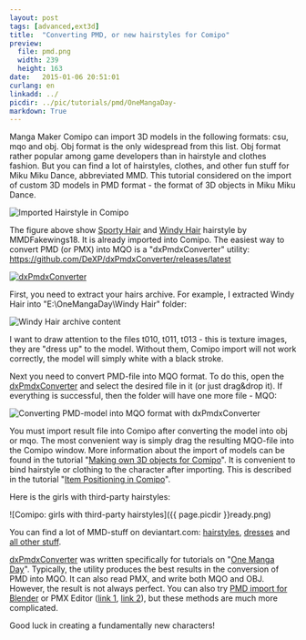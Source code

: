 ```yaml
---
layout: post
tags: [advanced,ext3d]
title:  "Converting PMD, or new hairstyles for Comipo"
preview: 
  file: pmd.png
  width: 239
  height: 163
date:   2015-01-06 20:51:01
curlang: en
linkadd: ../
picdir: ../pic/tutorials/pmd/OneMangaDay-
markdown: True
---
```


Manga Maker Comipo can import 3D models in the following formats: csu, mqo and obj. Obj format is the only widespread from this list. Obj format rather popular among game developers than in hairstyle and clothes fashion. But you can find a lot of hairstyles, clothes, and other fun stuff for Miku Miku Dance, abbreviated MMD. This tutorial considered on the import of custom 3D models in PMD format - the format of 3D objects in Miku Miku Dance.

<img src="{{ page.picdir }}Custom-Hair.png" alt="Imported Hairstyle in Comipo" class="imgshad">

The figure above show <a href="http://mmdfakewings18.deviantart.com/art/MMD-Sporty-Hair-DL-213356416" target="_blank">Sporty Hair</a> and <a href="http://mmdfakewings18.deviantart.com/art/MMD-Windy-Hair-DL-199392092" target="_blank">Windy Hair</a> hairstyle by MMDFakewings18. It is already imported into Comipo. The easiest way to convert PMD (or PMX) into MQO is a "dxPmdxConverter" utility: <a href="https://github.com/DeXP/dxPmdxConverter/releases/latest" target="_blank">https://github.com/DeXP/dxPmdxConverter/releases/latest</a>

<a href="https://github.com/DeXP/dxPmdxConverter/releases/latest" target="_blank"><img src="{{ page.picdir }}dxPmdxConverter-scr.png" alt="dxPmdxConverter" class="imgshad"></a>


First, you need to extract your hairs archive. For example, I extracted Windy Hair into "E:\OneMangaDay\Windy Hair" folder:

<img src="{{ page.picdir }}windy-explorer-01.png" alt="Windy Hair archive content" class="imgshad" />

I want to draw attention to the files t010, t011, t013 - this is texture images, they are "dress up" to the model. Without them, Comipo import will not work correctly, the model will simply white with a black stroke.

Next you need to convert PMD-file into MQO format. To do this, open the <a href="https://github.com/DeXP/dxPmdxConverter/releases/latest" target="_blank">dxPmdxConverter</a> and select the desired file in it (or just drag&drop it). If everything is successful, then the folder will have one more file - MQO:

<img src="{{ page.picdir }}windy-explorer-03-en.png" alt="Converting PMD-model into MQO format with dxPmdxConverter" class="imgLshad" />

You must import result file into Comipo after converting the model into obj or mqo. The most convenient way is simply drag the resulting MQO-file into the Comipo window. More information about the import of models can be found in the tutorial "[Making own 3D objects for Comipo](new-3d-objects-blender.html)". It is convenient to bind hairstyle or clothing to the character after importing. This is described in the tutorial "[Item Positioning in Comipo](item-position.html)".

Here is the girls with third-party hairstyles:

![Comipo: girls with third-party hairstyles]({{ page.picdir }}ready.png)

You can find a lot of MMD-stuff on deviantart.com: <a href="http://www.deviantart.com/browse/all/?q=MMD+Hair" target="_blank">hairstyles</a>, <a href="http://www.deviantart.com/browse/all/?q=MMD+Dress" target="_blank">dresses</a> and <a href="http://www.deviantart.com/browse/all/?q=MMD" target="_blank">all other stuff</a>.

<a href="https://github.com/DeXP/dxPmdxConverter/releases/latest" target="_blank">dxPmdxConverter</a> was written specifically for tutorials on "<a href='{{ page.url }}' target='_blank'>One Manga Day</a>". Typically, the utility produces the best results in the conversion of PMD into MQO. It can also read PMX, and write both MQO and OBJ. However, the result is not always perfect. You can also try <a href="https://pypi.python.org/pypi/pymeshio/" target="_blank">PMD import for Blender</a> or PMX&nbsp;Editor (<a href="http://eoscustom3d.deviantart.com/art/English-Pmx-Editor-470421452" target="_blank">link 1</a>, <a href="http://ibozo.deviantart.com/art/PMDEditor-0139-and-0219-english-translation-375517501" target="_blank">link 2</a>), but these methods are much more complicated.

Good luck in creating a fundamentally new characters!
